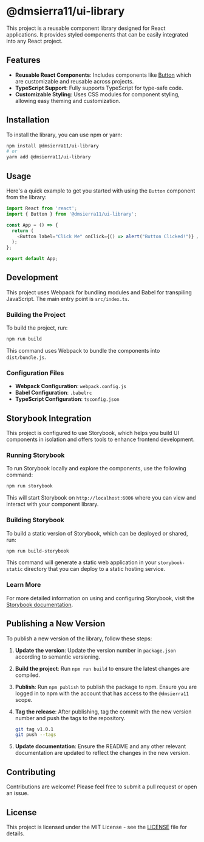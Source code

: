 # @dmsierra11/ui-library

This project is a reusable component library designed for React applications. It provides styled components that can be easily integrated into any React project.

## Features

- **Reusable React Components**: Includes components like [Button](file:///Users/danielsierra/Projects/ui-library/dist/bundle.js#169%2C229-169%2C229) which are customizable and reusable across projects.
- **TypeScript Support**: Fully supports TypeScript for type-safe code.
- **Customizable Styling**: Uses CSS modules for component styling, allowing easy theming and customization.

## Installation

To install the library, you can use npm or yarn:

```bash
npm install @dmsierra11/ui-library
# or
yarn add @dmsierra11/ui-library
```

## Usage

Here's a quick example to get you started with using the `Button` component from the library:

```javascript
import React from 'react';
import { Button } from '@dmsierra11/ui-library';

const App = () => {
  return (
    <Button label="Click Me" onClick={() => alert("Button Clicked!")} />
  );
};

export default App;
```

## Development

This project uses Webpack for bundling modules and Babel for transpiling JavaScript. The main entry point is `src/index.ts`.

### Building the Project

To build the project, run:

```bash
npm run build
```

This command uses Webpack to bundle the components into `dist/bundle.js`.

### Configuration Files

- **Webpack Configuration**: `webpack.config.js`
- **Babel Configuration**: `.babelrc`
- **TypeScript Configuration**: `tsconfig.json`

## Storybook Integration

This project is configured to use Storybook, which helps you build UI components in isolation and offers tools to enhance frontend development.

### Running Storybook

To run Storybook locally and explore the components, use the following command:

```bash
npm run storybook
```

This will start Storybook on `http://localhost:6006` where you can view and interact with your component library.

### Building Storybook

To build a static version of Storybook, which can be deployed or shared, run:

```bash
npm run build-storybook
```

This command will generate a static web application in your `storybook-static` directory that you can deploy to a static hosting service.

### Learn More

For more detailed information on using and configuring Storybook, visit the [Storybook documentation](https://storybook.js.org/docs/react/get-started/introduction).

## Publishing a New Version

To publish a new version of the library, follow these steps:

1. **Update the version**: Update the version number in `package.json` according to semantic versioning.
2. **Build the project**: Run `npm run build` to ensure the latest changes are compiled.
3. **Publish**: Run `npm publish` to publish the package to npm. Ensure you are logged in to npm with the account that has access to the `@dmsierra11` scope.
4. **Tag the release**: After publishing, tag the commit with the new version number and push the tags to the repository.

   ```bash
   git tag v1.0.1
   git push --tags
   ```

5. **Update documentation**: Ensure the README and any other relevant documentation are updated to reflect the changes in the new version.

## Contributing

Contributions are welcome! Please feel free to submit a pull request or open an issue.

## License

This project is licensed under the MIT License - see the [LICENSE](LICENSE) file for details.



